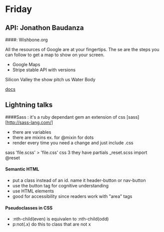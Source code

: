 # Friday

## API: Jonathon Baudanza
####: Wishbone.org

All the resources of Google are at your fingertips. The se are the steps you can follow to get a map to show on your screen.

* Google Maps
* Stripe stable API with versions

Silicon Valley the show pitch us Water Body

[docs](http://developers.google.com/maps/documentation/javascript/tutorial])


## Lightning talks
####Sass : it's a ruby dependant gem
an extension of css [sass][http://sass-lang.com/]
* there are variables
* there are mixins ex. for  @mixin for dots
* render every time you need a change and just include .css

sass 'file.scss'  > 'file.css' css 3
they have partials _reset.scss
import @reset

#### Semantic HTML
* put a class instead of an id. name it header-button or nav-button
* use the button tag for cognitive understanding
* use HTML elements
* good for accessibility since readers work with "area" tags

#### Pseudoclasses in CSS
* :nth-child(even) is equivalen to :nth-child(odd)
* p:not(.x) do this to class that are not x